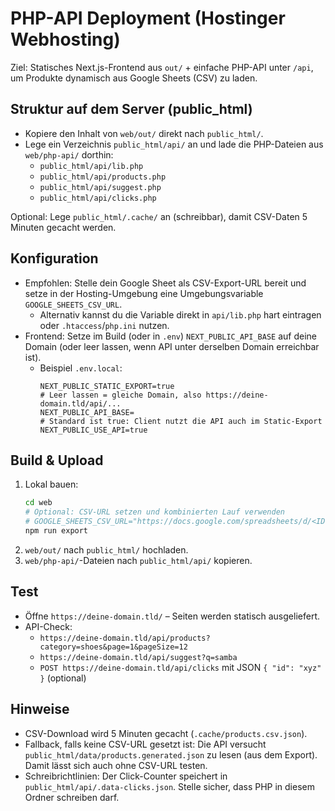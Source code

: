 # PHP-API Deployment (Hostinger Webhosting)

Ziel: Statisches Next.js-Frontend aus `out/` + einfache PHP-API unter `/api`, um Produkte dynamisch aus Google Sheets (CSV) zu laden.

## Struktur auf dem Server (public_html)

- Kopiere den Inhalt von `web/out/` direkt nach `public_html/`.
- Lege ein Verzeichnis `public_html/api/` an und lade die PHP-Dateien aus `web/php-api/` dorthin:
  - `public_html/api/lib.php`
  - `public_html/api/products.php`
  - `public_html/api/suggest.php`
  - `public_html/api/clicks.php`

Optional: Lege `public_html/.cache/` an (schreibbar), damit CSV-Daten 5 Minuten gecacht werden.

## Konfiguration

- Empfohlen: Stelle dein Google Sheet als CSV-Export-URL bereit und setze in der Hosting-Umgebung eine Umgebungsvariable `GOOGLE_SHEETS_CSV_URL`.
  - Alternativ kannst du die Variable direkt in `api/lib.php` hart eintragen oder `.htaccess`/`php.ini` nutzen.
- Frontend: Setze im Build (oder in `.env`) `NEXT_PUBLIC_API_BASE` auf deine Domain (oder leer lassen, wenn API unter derselben Domain erreichbar ist).
  - Beispiel `.env.local`:
    ```
    NEXT_PUBLIC_STATIC_EXPORT=true
    # Leer lassen = gleiche Domain, also https://deine-domain.tld/api/...
    NEXT_PUBLIC_API_BASE=
    # Standard ist true: Client nutzt die API auch im Static-Export
    NEXT_PUBLIC_USE_API=true
    ```

## Build & Upload

1. Lokal bauen:
   ```bash
   cd web
   # Optional: CSV-URL setzen und kombinierten Lauf verwenden
   # GOOGLE_SHEETS_CSV_URL="https://docs.google.com/spreadsheets/d/<ID>/export?format=csv&gid=<GID>" npm run export:csv
   npm run export
   ```
2. `web/out/` nach `public_html/` hochladen.
3. `web/php-api/`-Dateien nach `public_html/api/` kopieren.

## Test

- Öffne `https://deine-domain.tld/` – Seiten werden statisch ausgeliefert.
- API-Check:
  - `https://deine-domain.tld/api/products?category=shoes&page=1&pageSize=12`
  - `https://deine-domain.tld/api/suggest?q=samba`
  - `POST https://deine-domain.tld/api/clicks` mit JSON `{ "id": "xyz" }` (optional)

## Hinweise

- CSV-Download wird 5 Minuten gecacht (`.cache/products.csv.json`).
- Fallback, falls keine CSV-URL gesetzt ist: Die API versucht `public_html/data/products.generated.json` zu lesen (aus dem Export). Damit lässt sich auch ohne CSV-URL testen.
- Schreibrichtlinien: Der Click-Counter speichert in `public_html/api/.data-clicks.json`. Stelle sicher, dass PHP in diesem Ordner schreiben darf.
